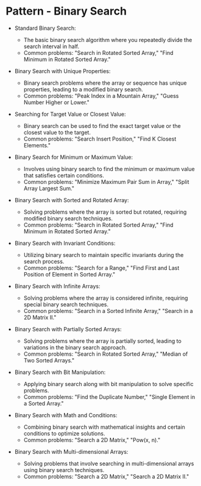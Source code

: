 # Pattern - Binary Search 
    
- Standard Binary Search:
    * The basic binary search algorithm where you repeatedly divide the search interval in half.
    * Common problems: "Search in Rotated Sorted Array," "Find Minimum in Rotated Sorted Array."

- Binary Search with Unique Properties:
    * Binary search problems where the array or sequence has unique properties, leading to a modified binary search.
    * Common problems: "Peak Index in a Mountain Array," "Guess Number Higher or Lower."

- Searching for Target Value or Closest Value:
    * Binary search can be used to find the exact target value or the closest value to the target.
    * Common problems: "Search Insert Position," "Find K Closest Elements."

- Binary Search for Minimum or Maximum Value:
    * Involves using binary search to find the minimum or maximum value that satisfies certain conditions.
    * Common problems: "Minimize Maximum Pair Sum in Array," "Split Array Largest Sum."

- Binary Search with Sorted and Rotated Array:
    * Solving problems where the array is sorted but rotated, requiring modified binary search techniques.
    * Common problems: "Search in Rotated Sorted Array," "Find Minimum in Rotated Sorted Array."

- Binary Search with Invariant Conditions:
    * Utilizing binary search to maintain specific invariants during the search process.
    * Common problems: "Search for a Range," "Find First and Last Position of Element in Sorted Array."

- Binary Search with Infinite Arrays:
    * Solving problems where the array is considered infinite, requiring special binary search techniques.
    * Common problems: "Search in a Sorted Infinite Array," "Search in a 2D Matrix II."

- Binary Search with Partially Sorted Arrays:
    * Solving problems where the array is partially sorted, leading to variations in the binary search approach.
    * Common problems: "Search in Rotated Sorted Array," "Median of Two Sorted Arrays."

- Binary Search with Bit Manipulation:
    * Applying binary search along with bit manipulation to solve specific problems.
    * Common problems: "Find the Duplicate Number," "Single Element in a Sorted Array."

- Binary Search with Math and Conditions:
    * Combining binary search with mathematical insights and certain conditions to optimize solutions.
    * Common problems: "Search a 2D Matrix," "Pow(x, n)."

- Binary Search with Multi-dimensional Arrays:
    * Solving problems that involve searching in multi-dimensional arrays using binary search techniques.
    * Common problems: "Search a 2D Matrix," "Search a 2D Matrix II."
